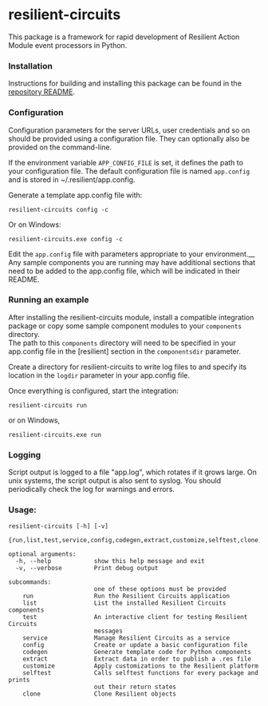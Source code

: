 # resilient-circuits
This package is a framework for rapid development of Resilient Action Module event processors in Python.


### Installation  
Instructions for building and installing this package can be found in the 
[repository README](https://github.com/ibmresilient/resilient-python-api/blob/master/README.md).


### Configuration

Configuration parameters for the server URLs, user credentials and so on
should be provided using a configuration file.  They can optionally also
be provided on the command-line.

If the environment variable `APP_CONFIG_FILE` is set, it defines the path
to your configuration file.  The default configuration file is named
`app.config` and is stored in ~/.resilient/app.config.

Generate a template app.config file with:
```
resilient-circuits config -c
```  

Or on Windows:
```
resilient-circuits.exe config -c
```

Edit the `app.config` file with parameters appropriate to your environment.__
Any sample components you are running may have additional sections that 
need to be added to the app.config file, which will be indicated in their README.  

### Running an example

After installing the resilient-circuits module, install a compatible integration
package or copy some sample component modules to your `components` directory.  
The path to this `components` directory will need to be specified in your app.config
file in the [resilient] section in the `componentsdir` parameter.  

Create a directory for resilient-circuits to write log files to and specify
its location in the `logdir` parameter in your app.config file.  

Once everything is configured, start the integration:
```
resilient-circuits run
```  

or on Windows,
```
resilient-circuits.exe run
```


### Logging

Script output is logged to a file "app.log", which rotates if it grows large.
On unix systems, the script output is also sent to syslog.
You should periodically check the log for warnings and errors.

### Usage:
```
resilient-circuits [-h] [-v]
                          {run,list,test,service,config,codegen,extract,customize,selftest,clone,ext:package,ext:convert}

optional arguments:
  -h, --help            show this help message and exit
  -v, --verbose         Print debug output

subcommands:
                        one of these options must be provided
    run                 Run the Resilient Circuits application
    list                List the installed Resilient Circuits components
    test                An interactive client for testing Resilient Circuits
                        messages
    service             Manage Resilient Circuits as a service
    config              Create or update a basic configuration file
    codegen             Generate template code for Python components
    extract             Extract data in order to publish a .res file
    customize           Apply customizations to the Resilient platform
    selftest            Calls selftest functions for every package and prints
                        out their return states
    clone               Clone Resilient objects
```